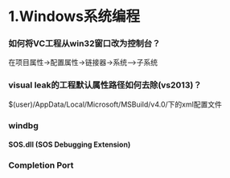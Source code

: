 # 1.Windows系统编程

### 如何将VC工程从win32窗口改为控制台？
在项目属性->配置属性->链接器->系统-->子系统

### visual leak的工程默认属性路径如何去除(vs2013)？
$(user)/AppData/Local/Microsoft/MSBuild/v4.0/下的xml配置文件

### windbg
[](http://www.yiiyee.cn/Blog/windbg/)

#### SOS.dll (SOS Debugging Extension)
[](https://msdn.microsoft.com/en-us/library/bb190764(v=vs.110).aspx)

### Completion Port


